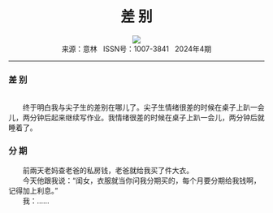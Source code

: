 # <center>差 别</center> 

<div align=center><img src="https://raw.githubusercontent.com/leaguecn/magazines/main/img_authors/%d7%f7%d5%df%a3%ba.jpg"></div> 

<center>来源：意林   ISSN号：1007-3841   2024年4期</center> 


* * *


### 差 别

  
<br>　　终于明白我与尖子生的差别在哪儿了。尖子生情绪很差的时候在桌子上趴一会儿，两分钟后起来继续写作业。我情绪很差的时候在桌子上趴一会儿，两分钟后就睡着了。

### 分 期

  
　　前兩天老妈查老爸的私房钱，老爸就给我买了件大衣。  
　　今天他跟我说：“闺女，衣服就当你问我分期买的，每个月要分期给我钱啊，记得加上利息。”  
　　我：……